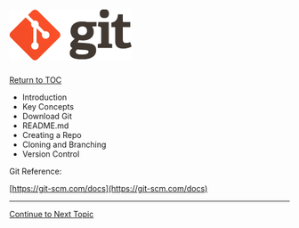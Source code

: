 # ![](/assets/logo@2x.png)

<a href="https://github.com/Tercileon/Intro_to_Git/blob/master/00-Table-of-Contents.md" rel="Return to TOC"> Return to TOC </a>

* Introduction
* Key Concepts
* Download Git
* README.md
* Creating a Repo
* Cloning and Branching
* Version Control

Git Reference:

[https://git-scm.com/docs](https://git-scm.com/docs)

---

<a href="https://github.com/Tercileon/03-Introduction-to-Git/blob/master/01_Introduction.md" rel="Continue to Next Topic"> Continue to Next Topic </a>
